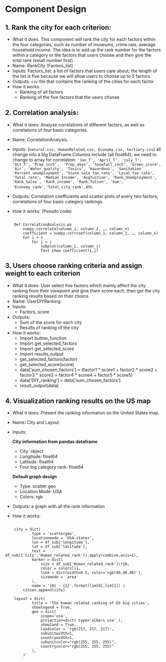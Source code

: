 # Component Design

## 1. Rank the city for each criterion:

- What it does. This component will rank the city for each factors within the four categories, such as number of museums, crime rate, average household income.  The idea is to add up the rank number for the factors within a category or the factors that users choose and then give the total rank (small number first).
- Name: RankCity (Factors_list)
- Inputs: Factors_list: a list of factors that users care about; the length of the list is five because we will allow users to choose up to 5 factors
- Outputs: `csv` file that contains the ranking of the cities for each factor
- How it works
    + Ranking of all factors
    + Ranking of the five factors that the users choose

## 2. Correlation analysis:
- What it does: Analyze correlations of different factors, as well as correlations of four basic categories.
- Name: CorrelationAnalysis.
- Inputs: (`natural.csv, HumanRelated.csv, Economy.csv, tertiary.csv`) all change into a big DataFrame.Columns include (all float64), we need to change to array for correlation:
`'Jan_T', 'April_T', 'july_T', 'Oct_T', 'Prep_inch’,  'Prep_days', 'Snowfall_inch', 'Green_score', 'Air', 'Water_quality', 'Toxics', 'Hazardous', 'Sanitation'
'Percent unemployment', 'State sale tax rate', 'Local tax rate', 'Total rate', 'Median Income', 'AvgTuition', 'Rank_Unemployment', 'Rank_Sales', 'Rank_income', 'Rank_Tution', 'Sum', 'Economy_rank','Total_city_rank'`, etc.

- Outputs: Correlation coefficients and scatter plots of every two factors; correlations of four basic category rankings.
- How it works: (Pseudo code)
<pre><code>
	Def CorrelationAnalysis.py
		numpy.correlate(column_1, column_2, …, column_n)
        coefficient = numpy.corrcoef(column_1, column_2, …, column_n)
		For i < n
			For j < i
				subplot(column_i, column_j)
				Text show coefficient(i,j)
</code></pre>

## 3. Users choose ranking criteria and assign weight to each criterion
- What it does: User select five factors which mainly affect the city ranking from their viewpoint and give them score each, then get the city ranking results based on their choice.
- Name: UserDIYRanking
- Inputs:
	- Factors, score
- Outputs:
	- Sum of the score for each city
	- Results of ranking of the city
- How it works:
	- Import button_function
	- Import get_selected_factors
	- Import get_selected_score
	- Import results_output
	- get_selected_factors(factor)
	- get_selected_score(score)
	- data[‘sum_chosen_factors’] = (factor1 * score1 + factor2 * score2 + factor3 *      score3 + factor4 * score4 + factor5 * score5)      
    - data[‘DIY_ranking’] = data[‘sum_chosen_factors’]
    - result_output(data)

## 4. Visualization ranking results on the US map
- What it does: Present the ranking information on the United States map.
- Name: City and Layout
- Inputs:

    **City information from pandas dataframe**			
    + City: object
    + Longitude: float64
    + Latitude: float64
    + Four big category rank: float64

    **Default graph design**
    + Type: scatter geo
    + Location Mode: USA
    + Colors: rgb

- Outputs: a graph with all the rank information
- How it works:

<pre><code>
    city = dict(
            type = 'scattergeo',
            locationmode = 'USA-states',
            lon = df_sub['longitude'],
            lat = df_sub['latitude'],
            text = df_sub[['City','Human_related_rank']].apply(combine,axis=1),
            marker = dict(
                size = df_sub['Human_related_rank']\*10,
                color = colors[i],
                line = dict(width=0.5, color='rgb(40,40,40)'),
                sizemode = 'area'
            ),
            name = '{0} - {1}'.format(lim[0],lim[1]) )
        cities.append(city)

    layout = dict(
            title = 'The human related ranking of US big cities',
            showlegend = True,
            geo = dict(
                scope='usa',
                projection=dict( type='albers usa' ),
                showland = True,
                landcolor = 'rgb(217, 217, 217)',
                subunitwidth=1,
                countrywidth=1,
                subunitcolor="rgb(255, 255, 255)",
                countrycolor="rgb(255, 255, 255)"
            ),
        )`
</code></pre>
